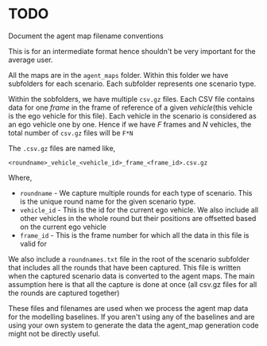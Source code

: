 # TODO 

Document the agent map filename conventions 

This is for an intermediate format hence shouldn't be very important for the average user.


All the maps are in the `agent_maps` folder. Within this folder we have subfolders for each scenario. Each subfolder represents one scenario type.

Within the sobfolders, we have multiple `csv.gz` files. Each CSV file contains data for one *frame* in the frame of reference of a given *vehicle*(this vehicle is the ego vehicle for this file). Each vehicle in the scenario is considered as an ego vehicle one by one. Hence if we have _F_ frames and _N_ vehicles, the total number of `csv.gz` files will be `F*N`

The `.csv.gz` files are named like,

```
<roundname>_vehicle_<vehicle_id>_frame_<frame_id>.csv.gz

```

Where,

- `roundname` - We capture multiple rounds for each type of scenario. This is the unique round name for the given scenario type.
- `vehicle_id` - This is the id for the current ego vehicle. We also include all other vehicles in the whole round but their positions are offsetted based on the current ego vehicle
- `frame_id` - This is the frame number for which all the data in this file is valid for

We also include a `roundnames.txt` file in the root of the scenario subfolder that includes all the rounds that have been captured. This file is written when the captured scenario data is converted to the agent maps. The main assumption here is that all the capture is done at once (all csv.gz files for all the rounds are captured together)


These files and filenames are used when we process the agent map data for the modelling baselines. If you aren't using any of the baselines and are using your own system to generate the data the agent_map generation code might not be directly useful.